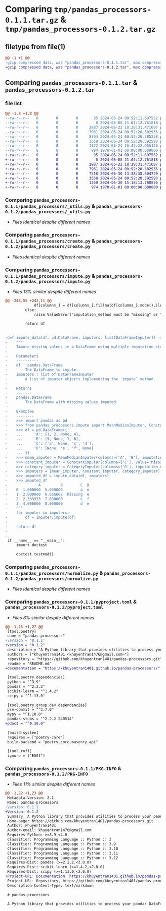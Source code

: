 # Comparing `tmp/pandas_processors-0.1.1.tar.gz` & `tmp/pandas_processors-0.1.2.tar.gz`

## filetype from file(1)

```diff
@@ -1 +1 @@
-gzip compressed data, was "pandas_processors-0.1.1.tar", max compression
+gzip compressed data, was "pandas_processors-0.1.2.tar", max compression
```

## Comparing `pandas_processors-0.1.1.tar` & `pandas_processors-0.1.2.tar`

### file list

```diff
@@ -1,8 +1,8 @@
--rw-r--r--   0        0        0       95 2024-05-24 00:52:11.697552 pandas_processors-0.1.1/README.md
--rw-r--r--   0        0        0        0 2024-05-08 21:02:12.761818 pandas_processors-0.1.1/pandas_processors/__init__.py
--rw-r--r--   0        0        0     2887 2024-05-22 18:28:31.471607 pandas_processors-0.1.1/pandas_processors/_utils.py
--rw-r--r--   0        0        0     7961 2024-05-24 00:52:20.382935 pandas_processors-0.1.1/pandas_processors/create.py
--rw-r--r--   0        0        0     8704 2024-05-24 00:52:20.385238 pandas_processors-0.1.1/pandas_processors/impute.py
--rw-r--r--   0        0        0     3568 2024-05-24 00:52:20.392593 pandas_processors-0.1.1/pandas_processors/normalize.py
--rw-r--r--   0        0        0     1172 2024-05-24 16:42:22.955126 pandas_processors-0.1.1/pyproject.toml
--rw-r--r--   0        0        0      894 1970-01-01 00:00:00.000000 pandas_processors-0.1.1/PKG-INFO
+-rw-r--r--   0        0        0       95 2024-05-24 00:52:11.697552 pandas_processors-0.1.2/README.md
+-rw-r--r--   0        0        0        0 2024-05-08 21:02:12.761818 pandas_processors-0.1.2/pandas_processors/__init__.py
+-rw-r--r--   0        0        0     2887 2024-05-22 18:28:31.471607 pandas_processors-0.1.2/pandas_processors/_utils.py
+-rw-r--r--   0        0        0     7961 2024-05-24 00:52:20.382935 pandas_processors-0.1.2/pandas_processors/create.py
+-rw-r--r--   0        0        0     7218 2024-05-30 13:38:38.604729 pandas_processors-0.1.2/pandas_processors/impute.py
+-rw-r--r--   0        0        0     3568 2024-05-24 00:52:20.392593 pandas_processors-0.1.2/pandas_processors/normalize.py
+-rw-r--r--   0        0        0     1260 2024-05-30 15:18:13.780856 pandas_processors-0.1.2/pyproject.toml
+-rw-r--r--   0        0        0      974 1970-01-01 00:00:00.000000 pandas_processors-0.1.2/PKG-INFO
```

### Comparing `pandas_processors-0.1.1/pandas_processors/_utils.py` & `pandas_processors-0.1.2/pandas_processors/_utils.py`

 * *Files identical despite different names*

### Comparing `pandas_processors-0.1.1/pandas_processors/create.py` & `pandas_processors-0.1.2/pandas_processors/create.py`

 * *Files identical despite different names*

### Comparing `pandas_processors-0.1.1/pandas_processors/impute.py` & `pandas_processors-0.1.2/pandas_processors/impute.py`

 * *Files 13% similar despite different names*

```diff
@@ -243,55 +243,11 @@
             df[columns_] = df[columns_].fillna(df[columns_].mode().iloc[0])
         else:
             raise ValueError('imputation_method must be "missing" or "mode"')
 
         return df
 
 
-def impute_data(df: pd.DataFrame, imputers: list[DataFrameImputer]) -> pd.DataFrame:
-    """
-    Impute missing values in a DataFrame using multiple imputation strategies.
-
-    Parameters
-    ----------
-    df : pandas.DataFrame
-        The DataFrame to impute.
-    imputers : list of DataFrameImputer
-        A list of imputer objects implementing the `impute` method.
-
-    Returns
-    -------
-    pandas.DataFrame
-        The DataFrame with missing values imputed.
-
-    Examples
-    --------
-    >>> import pandas as pd
-    >>> from pandas_processors.impute import MeanMedianImputer, ConstantImputer, CategoryImputer
-    >>> df = pd.DataFrame({
-    ...     'A': [1, 2, None, 4],
-    ...     'B': [5, None, 7, 8],
-    ...     'C': ['a', None, 'c', 'd'],
-    ...     'D': [None, 'e', 'f', None]
-    ... })
-    >>> mean_imputer = MeanMedianImputer(columns=['A', 'B'], imputation_method='mean')
-    >>> constant_imputer = ConstantImputer(columns=['C'], value='Missing')
-    >>> category_imputer = CategoryImputer(columns=['D'], imputation_method='mode', fill_value='Unknown')
-    >>> imputers = [mean_imputer, constant_imputer, category_imputer]
-    >>> imputed_df = impute_data(df, imputers)
-    >>> imputed_df
-              A         B        C  D
-    0  1.000000  5.000000        a  e
-    1  2.000000  6.666667  Missing  e
-    2  2.333333  7.000000        c  f
-    3  4.000000  8.000000        d  e
-    """
-    for imputer in imputers:
-        df = imputer.impute(df)
-
-    return df
-
-
 if __name__ == "__main__":
     import doctest
 
     doctest.testmod()
```

### Comparing `pandas_processors-0.1.1/pandas_processors/normalize.py` & `pandas_processors-0.1.2/pandas_processors/normalize.py`

 * *Files identical despite different names*

### Comparing `pandas_processors-0.1.1/pyproject.toml` & `pandas_processors-0.1.2/pyproject.toml`

 * *Files 8% similar despite different names*

```diff
@@ -1,25 +1,27 @@
 [tool.poetry]
 name = "pandas-processors"
-version = "0.1.1"
+version = "0.1.2"
 description = "A Python library that provides utilities to process your pandas DataFrame."
 authors = ["khuyentran1401 <khuyentran1476@gmail.com>"]
 repository = "https://github.com/khuyentran1401/pandas-processors.git"
 readme = "README.md"
+documentation = "https://khuyentran1401.github.io/pandas-processors/"
 
 [tool.poetry.dependencies]
 python = "^3.9"
 pandas = "^2.2.2"
 scikit-learn = "^1.4.2"
 scipy = "^1.13.0"
 
 [tool.poetry.group.dev.dependencies]
 pre-commit = "^3.7.0"
 mypy = "^1.10.0"
 pandas-stubs = "^2.2.2.240514"
+pdoc3 = "^0.10.0"
 
 [build-system]
 requires = ["poetry-core"]
 build-backend = "poetry.core.masonry.api"
 
 [tool.ruff]
 ignore = ["E501"]
```

### Comparing `pandas_processors-0.1.1/PKG-INFO` & `pandas_processors-0.1.2/PKG-INFO`

 * *Files 11% similar despite different names*

```diff
@@ -1,22 +1,23 @@
 Metadata-Version: 2.1
 Name: pandas-processors
-Version: 0.1.1
+Version: 0.1.2
 Summary: A Python library that provides utilities to process your pandas DataFrame.
 Home-page: https://github.com/khuyentran1401/pandas-processors.git
 Author: khuyentran1401
 Author-email: khuyentran1476@gmail.com
 Requires-Python: >=3.9,<4.0
 Classifier: Programming Language :: Python :: 3
 Classifier: Programming Language :: Python :: 3.9
 Classifier: Programming Language :: Python :: 3.10
 Classifier: Programming Language :: Python :: 3.11
 Classifier: Programming Language :: Python :: 3.12
 Requires-Dist: pandas (>=2.2.2,<3.0.0)
 Requires-Dist: scikit-learn (>=1.4.2,<2.0.0)
 Requires-Dist: scipy (>=1.13.0,<2.0.0)
+Project-URL: Documentation, https://khuyentran1401.github.io/pandas-processors/
 Project-URL: Repository, https://github.com/khuyentran1401/pandas-processors.git
 Description-Content-Type: text/markdown
 
 # pandas-processors
 
 A Python library that provides utilities to process your pandas DataFrame.
```


